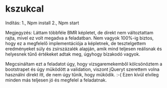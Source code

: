 # kszukcal

Indítás:
1., Npm install
2., Npm start

Megjegyzés:
Láttam többféle BMR képletet, de direkt nem változtattam rajta, mivel ez volt megadva a feladatban.
Nem vagyok 100%-ig biztos, hogy ez a megfelelő implementációja a képletnek, de tesztelgettem eredményeket súly és zsírszázalék alapján, amik mind teljesen reálisnak és helyesnek tűnő értékeket adtak meg, úgyhogy bízakodó vagyok.

Megcsináltam ezt a feladatot úgy, hogy vizsgaremekemből kölcsönöztem a bootstrapet és úgy müködött a validation, viszont jQueryt szerettem volna használni direkt itt, de nem úgy tűnik, hogy müködik. :-(
Ezen kívül elvileg minden más teljesen jó és megfelel a feladatnak.
